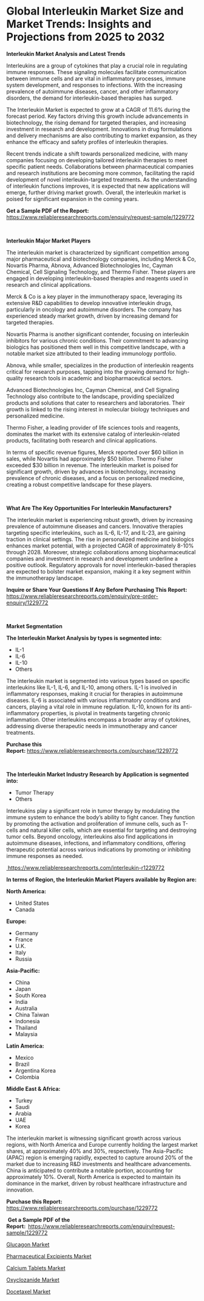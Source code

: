 <p><h1>Global Interleukin Market Size and Market Trends: Insights and Projections from 2025 to 2032</h1></p><p><strong>Interleukin Market Analysis and Latest Trends</strong></p>
<p><p>Interleukins are a group of cytokines that play a crucial role in regulating immune responses. These signaling molecules facilitate communication between immune cells and are vital in inflammatory processes, immune system development, and responses to infections. With the increasing prevalence of autoimmune diseases, cancer, and other inflammatory disorders, the demand for interleukin-based therapies has surged.</p><p>The Interleukin Market is expected to grow at a CAGR of 11.6% during the forecast period. Key factors driving this growth include advancements in biotechnology, the rising demand for targeted therapies, and increasing investment in research and development. Innovations in drug formulations and delivery mechanisms are also contributing to market expansion, as they enhance the efficacy and safety profiles of interleukin therapies.</p><p>Recent trends indicate a shift towards personalized medicine, with many companies focusing on developing tailored interleukin therapies to meet specific patient needs. Collaborations between pharmaceutical companies and research institutions are becoming more common, facilitating the rapid development of novel interleukin-targeted treatments. As the understanding of interleukin functions improves, it is expected that new applications will emerge, further driving market growth. Overall, the interleukin market is poised for significant expansion in the coming years.</p></p>
<p><strong>Get a Sample PDF of the Report:&nbsp;</strong> <a href="https://www.reliableresearchreports.com/enquiry/request-sample/1229772?utm_campaign=28&utm_medium=2&utm_source=Github&utm_content=ia&utm_term=08032025&utm_id=interleukin">https://www.reliableresearchreports.com/enquiry/request-sample/1229772</a></p>
<p>&nbsp;</p>
<p><strong>Interleukin Major Market Players</strong></p>
<p><p>The interleukin market is characterized by significant competition among major pharmaceutical and biotechnology companies, including Merck & Co, Novartis Pharma, Abnova, Advanced Biotechnologies Inc, Cayman Chemical, Cell Signaling Technology, and Thermo Fisher. These players are engaged in developing interleukin-based therapies and reagents used in research and clinical applications.</p><p>Merck & Co is a key player in the immunotherapy space, leveraging its extensive R&D capabilities to develop innovative interleukin drugs, particularly in oncology and autoimmune disorders. The company has experienced steady market growth, driven by increasing demand for targeted therapies.</p><p>Novartis Pharma is another significant contender, focusing on interleukin inhibitors for various chronic conditions. Their commitment to advancing biologics has positioned them well in this competitive landscape, with a notable market size attributed to their leading immunology portfolio.</p><p>Abnova, while smaller, specializes in the production of interleukin reagents critical for research purposes, tapping into the growing demand for high-quality research tools in academic and biopharmaceutical sectors.</p><p>Advanced Biotechnologies Inc, Cayman Chemical, and Cell Signaling Technology also contribute to the landscape, providing specialized products and solutions that cater to researchers and laboratories. Their growth is linked to the rising interest in molecular biology techniques and personalized medicine.</p><p>Thermo Fisher, a leading provider of life sciences tools and reagents, dominates the market with its extensive catalog of interleukin-related products, facilitating both research and clinical applications.</p><p>In terms of specific revenue figures, Merck reported over $60 billion in sales, while Novartis had approximately $50 billion. Thermo Fisher exceeded $30 billion in revenue. The interleukin market is poised for significant growth, driven by advances in biotechnology, increasing prevalence of chronic diseases, and a focus on personalized medicine, creating a robust competitive landscape for these players.</p></p>
<p>&nbsp;</p>
<p><strong>What Are The Key Opportunities For Interleukin Manufacturers?</strong></p>
<p><p>The interleukin market is experiencing robust growth, driven by increasing prevalence of autoimmune diseases and cancers. Innovative therapies targeting specific interleukins, such as IL-6, IL-17, and IL-23, are gaining traction in clinical settings. The rise in personalized medicine and biologics enhances market potential, with a projected CAGR of approximately 8-10% through 2028. Moreover, strategic collaborations among biopharmaceutical companies and investment in research and development underline a positive outlook. Regulatory approvals for novel interleukin-based therapies are expected to bolster market expansion, making it a key segment within the immunotherapy landscape.</p></p>
<p><strong>Inquire or Share Your Questions If Any Before Purchasing This Report:</strong> <a href="https://www.reliableresearchreports.com/enquiry/pre-order-enquiry/1229772?utm_campaign=28&utm_medium=2&utm_source=Github&utm_content=ia&utm_term=08032025&utm_id=interleukin">https://www.reliableresearchreports.com/enquiry/pre-order-enquiry/1229772</a></p>
<p>&nbsp;</p>
<p><strong>Market Segmentation</strong></p>
<p><strong>The Interleukin Market Analysis by types is segmented into:</strong></p>
<p><ul><li>IL-1</li><li>IL-6</li><li>IL-10</li><li>Others</li></ul></p>
<p><p>The interleukin market is segmented into various types based on specific interleukins like IL-1, IL-6, and IL-10, among others. IL-1 is involved in inflammatory responses, making it crucial for therapies in autoimmune diseases. IL-6 is associated with various inflammatory conditions and cancers, playing a vital role in immune regulation. IL-10, known for its anti-inflammatory properties, is pivotal in treatments targeting chronic inflammation. Other interleukins encompass a broader array of cytokines, addressing diverse therapeutic needs in immunotherapy and cancer treatments.</p></p>
<p><strong>Purchase this Report:&nbsp;</strong><a href="https://www.reliableresearchreports.com/purchase/1229772?utm_campaign=28&utm_medium=2&utm_source=Github&utm_content=ia&utm_term=08032025&utm_id=interleukin">https://www.reliableresearchreports.com/purchase/1229772</a></p>
<p>&nbsp;</p>
<p><strong>The Interleukin Market Industry Research by Application is segmented into:</strong></p>
<p><ul><li>Tumor Therapy</li><li>Others</li></ul></p>
<p><p>Interleukins play a significant role in tumor therapy by modulating the immune system to enhance the body’s ability to fight cancer. They function by promoting the activation and proliferation of immune cells, such as T-cells and natural killer cells, which are essential for targeting and destroying tumor cells. Beyond oncology, interleukins also find applications in autoimmune diseases, infections, and inflammatory conditions, offering therapeutic potential across various indications by promoting or inhibiting immune responses as needed.</p></p>
<p><a href="https://www.reliableresearchreports.com/interleukin-r1229772?utm_campaign=28&utm_medium=2&utm_source=Github&utm_content=ia&utm_term=08032025&utm_id=interleukin">&nbsp;https://www.reliableresearchreports.com/interleukin-r1229772</a></p>
<p><strong>In terms of Region, the Interleukin Market Players available by Region are:</strong></p>
<p>
    <p> <strong> North America: </strong>
        <ul>
            <li>United States</li>
            <li>Canada</li>
        </ul>
        </p> 
    <p> <strong> Europe: </strong>
        <ul>
            <li>Germany</li>
            <li>France</li>
            <li>U.K.</li>
            <li>Italy</li>
            <li>Russia</li>
        </ul>
        </p> 
    <p> <strong> Asia-Pacific: </strong>
        <ul>
            <li>China</li>
            <li>Japan</li>
            <li>South Korea</li>
            <li>India</li>
            <li>Australia</li>
            <li>China Taiwan</li>
            <li>Indonesia</li>
            <li>Thailand</li>
            <li>Malaysia</li>
        </ul>
        </p> 
    <p> <strong> Latin America: </strong>
        <ul>
            <li>Mexico</li>
            <li>Brazil</li>
            <li>Argentina Korea</li>
            <li>Colombia</li>
        </ul>
        </p> 
    <p> <strong> Middle East & Africa: </strong>
        <ul>
            <li>Turkey</li>
            <li>Saudi</li>
            <li>Arabia</li>
            <li>UAE</li>
            <li>Korea</li>
        </ul>
    </p>
    </p>
<p><p>The interleukin market is witnessing significant growth across various regions, with North America and Europe currently holding the largest market shares, at approximately 40% and 30%, respectively. The Asia-Pacific (APAC) region is emerging rapidly, expected to capture around 20% of the market due to increasing R&D investments and healthcare advancements. China is anticipated to contribute a notable portion, accounting for approximately 10%. Overall, North America is expected to maintain its dominance in the market, driven by robust healthcare infrastructure and innovation.</p></p>
<p><strong>Purchase this Report: </strong><a href="https://www.reliableresearchreports.com/purchase/1229772?utm_campaign=28&utm_medium=2&utm_source=Github&utm_content=ia&utm_term=08032025&utm_id=interleukin">https://www.reliableresearchreports.com/purchase/1229772</a></p>
<p>&nbsp;<strong>Get a Sample PDF of the Report:&nbsp;&nbsp;</strong><a href="https://www.reliableresearchreports.com/enquiry/request-sample/1229772?utm_campaign=28&utm_medium=2&utm_source=Github&utm_content=ia&utm_term=08032025&utm_id=interleukin">https://www.reliableresearchreports.com/enquiry/request-sample/1229772</a></p>
<p><strong></strong></p>
<p><p><a href="https://github.com/okornevonywx/Market-Research-Report-List-1/blob/main/glucagon-market.md?utm_campaign=28&utm_medium=2&utm_source=Github&utm_content=ia&utm_term=08032025&utm_id=interleukin">Glucagon Market</a></p><p><a href="https://github.com/abexjeliti/Market-Research-Report-List-1/blob/main/pharmaceutical-excipients-market.md?utm_campaign=28&utm_medium=2&utm_source=Github&utm_content=ia&utm_term=08032025&utm_id=interleukin">Pharmaceutical Excipients Market</a></p><p><a href="https://github.com/hervedeidadw/Market-Research-Report-List-1/blob/main/calcium-tablets-market.md?utm_campaign=28&utm_medium=2&utm_source=Github&utm_content=ia&utm_term=08032025&utm_id=interleukin">Calcium Tablets Market</a></p><p><a href="https://github.com/nwogudimouix/Market-Research-Report-List-1/blob/main/oxyclozanide-market.md?utm_campaign=28&utm_medium=2&utm_source=Github&utm_content=ia&utm_term=08032025&utm_id=interleukin">Oxyclozanide Market</a></p><p><a href="https://github.com/duzcupetriv/Market-Research-Report-List-1/blob/main/docetaxel-market.md?utm_campaign=28&utm_medium=2&utm_source=Github&utm_content=ia&utm_term=08032025&utm_id=interleukin">Docetaxel Market</a></p></p>